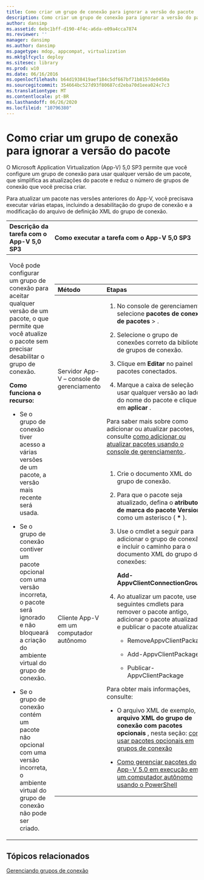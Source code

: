 ```yaml
---
title: Como criar um grupo de conexão para ignorar a versão do pacote
description: Como criar um grupo de conexão para ignorar a versão do pacote
author: dansimp
ms.assetid: 6ebc1bff-d190-4f4c-a6da-e09a4cca7874
ms.reviewer: ''
manager: dansimp
ms.author: dansimp
ms.pagetype: mdop, appcompat, virtualization
ms.mktglfcycl: deploy
ms.sitesec: library
ms.prod: w10
ms.date: 06/16/2016
ms.openlocfilehash: b64d1938419aef184c5df667bf71b8157de0450a
ms.sourcegitcommit: 354664bc527d93f80687cd2eba70d1eea024c7c3
ms.translationtype: MT
ms.contentlocale: pt-BR
ms.lasthandoff: 06/26/2020
ms.locfileid: "10796380"
---
```

# Como criar um grupo de conexão para ignorar a versão do pacote


O Microsoft Application Virtualization (App-V) 5,0 SP3 permite que você configure um grupo de conexão para usar qualquer versão de um pacote, que simplifica as atualizações do pacote e reduz o número de grupos de conexão que você precisa criar.

Para atualizar um pacote nas versões anteriores do App-V, você precisava executar várias etapas, incluindo a desabilitação do grupo de conexão e a modificação do arquivo de definição XML do grupo de conexão.

<table>
<colgroup>
<col width="50%" />
<col width="50%" />
</colgroup>
<thead>
<tr class="header">
<th align="left">Descrição da tarefa com o App-V 5,0 SP3</th>
<th align="left">Como executar a tarefa com o App-V 5,0 SP3</th>
</tr>
</thead>
<tbody>
<tr class="odd">
<td align="left"><p>Você pode configurar um grupo de conexão para aceitar qualquer versão de um pacote, o que permite que você atualize o pacote sem precisar desabilitar o grupo de conexão.</p>
<p><strong>Como funciona o recurso:</strong></p>
<ul>
<li><p>Se o grupo de conexão tiver acesso a várias versões de um pacote, a versão mais recente será usada.</p></li>
<li><p>Se o grupo de conexão contiver um pacote opcional com uma versão incorreta, o pacote será ignorado e não bloqueará a criação do ambiente virtual do grupo de conexão.</p></li>
<li><p>Se o grupo de conexão contém um pacote não opcional com uma versão incorreta, o ambiente virtual do grupo de conexão não pode ser criado.</p></li>
</ul></td>
<td align="left"><table>
<colgroup>
<col width="50%" />
<col width="50%" />
</colgroup>
<thead>
<tr class="header">
<th align="left">Método</th>
<th align="left">Etapas</th>
</tr>
</thead>
<tbody>
<tr class="odd">
<td align="left"><p>Servidor App-V – console de gerenciamento</p></td>
<td align="left"><ol>
<li><p>No console de gerenciamento, selecione <strong> pacotes de conexão de pacotes </strong> &gt; <strong> </strong> .</p></li>
<li><p>Selecione o grupo de conexões correto da biblioteca de grupos de conexão.</p></li>
<li><p>Clique em <strong> Editar </strong> no painel pacotes conectados.</p></li>
<li><p>Marque <strong> </strong> a caixa de seleção usar qualquer versão ao lado do nome do pacote e clique em <strong> aplicar </strong> .</p></li>
</ol>
<p>Para saber mais sobre como adicionar ou atualizar pacotes, consulte <a href="how-to-add-or-upgrade-packages-by-using-the-management-console-beta-gb18030.md" data-raw-source="[How to Add or Upgrade Packages by Using the Management Console](how-to-add-or-upgrade-packages-by-using-the-management-console-beta-gb18030.md)"> como adicionar ou atualizar pacotes usando o console de gerenciamento </a> .</p></td>
</tr>
<tr class="even">
<td align="left"><p>Cliente App-V em um computador autônomo</p></td>
<td align="left"><ol>
<li><p>Crie o documento XML do grupo de conexão.</p></li>
<li><p>Para que o pacote seja atualizado, defina o <strong> atributo de marca do pacote </strong> <strong> VersionId </strong> como um asterisco ( <strong>*</strong> ).</p></li>
<li><p>Use o cmdlet a seguir para adicionar o grupo de conexão e incluir o caminho para o documento XML do grupo de conexões:</p>
<p><strong>Add-AppvClientConnectionGroup</strong></p></li>
<li><p>Ao atualizar um pacote, use os seguintes cmdlets para remover o pacote antigo, adicionar o pacote atualizado e publicar o pacote atualizado:</p>
<ul>
<li><p>RemoveAppvClientPackage</p></li>
<li><p>Add-AppvClientPackage</p></li>
<li><p>Publicar-AppvClientPackage</p></li>
</ul></li>
</ol>
<p>Para obter mais informações, consulte:</p>
<ul>
<li><p>O arquivo XML de exemplo, o <strong> arquivo XML do grupo de conexão com pacotes opcionais </strong> , nesta seção: <a href="how-to-use-optional-packages-in-connection-groups.md#bkmk-apps-plugs-optional" data-raw-source="[How to Use Optional Packages in Connection Groups](how-to-use-optional-packages-in-connection-groups.md#bkmk-apps-plugs-optional)"> como usar pacotes opcionais em grupos de conexão</a></p></li>
<li><p><a href="how-to-manage-app-v-50-packages-running-on-a-stand-alone-computer-by-using-powershell.md" data-raw-source="[How to Manage App-V 5.0 Packages Running on a Stand-Alone Computer by Using PowerShell](how-to-manage-app-v-50-packages-running-on-a-stand-alone-computer-by-using-powershell.md)">Como gerenciar pacotes do App-V 5.0 em execução em um computador autônomo usando o PowerShell</a></p></li>
</ul></td>
</tr>
</tbody>
</table>
<p> </p></td>
</tr>
</tbody>
</table>

 






## Tópicos relacionados


[Gerenciando grupos de conexão](managing-connection-groups.md)

 

 





